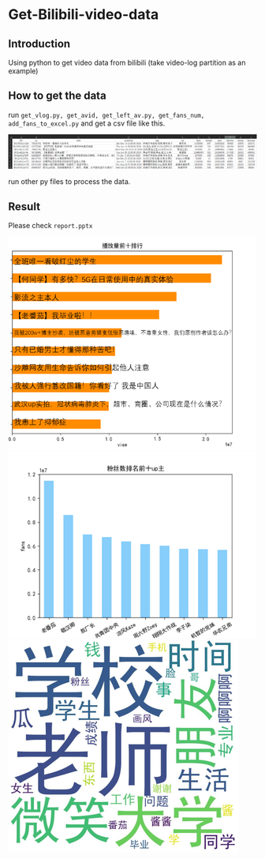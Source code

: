 # Get-Bilibili-video-data

## Introduction

Using python to get video data from bilibili (take video-log partition as an example)

## How to get the data

run `get_vlog.py, get_avid, get_left_av.py, get_fans_num, add_fans_to_excel.py` and get a csv file like this.

<img src="figures/csv.png" style="zoom:150%;" />

run other py files to process the data.

## Result

Please check `report.pptx`

<img src="figures/播放前10视频.png" style="zoom:67%;" />

<img src="figures/Figure_1.png" style="zoom:80%;" />

<img src="figures/校园.jpg" style="zoom:50%;" />

